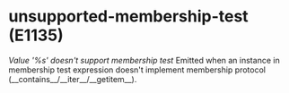 # unsupported-membership-test (E1135)
*Value \'%s\' doesn\'t support membership test* Emitted when an instance
in membership test expression doesn\'t implement membership protocol
(\_\_contains\_\_/\_\_iter\_\_/\_\_getitem\_\_).


